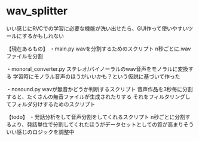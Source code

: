 # wav_splitter

いい感じにRVCでの学習に必要な機能が洗い出せたら、GUI作って使いやすいツールにするかもしれない

【現在あるもの】
・main.py
wavを分割するためのスクリプト
n秒ごとに.wavファイルを分割

・monoral_converter.py
ステレオ/バイノーラルのwav音声をモノラルに変換する
学習時にモノラル音声のほうがいいかも？という仮説に基づいて作った

・nosound.py
wavが無音かどうか判断するスクリプト
音声作品を3秒毎に分割すると、たくさんの無音ファイルが生成されたりする
それをフィルタリングしてフォルダ分けするためのスクリプト

【todo】
・発話分析をして音声分割をしてくれるスクリプト
n秒ごとに分割するより、発話単位で分割してくれたほうがデータセットとしての質が高まりそう
いい感じのロジックを調整中
